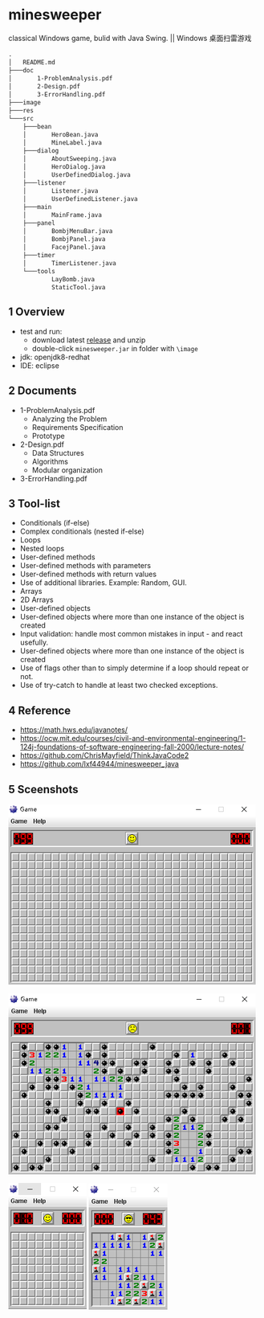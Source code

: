 # minesweeper

classical Windows game, bulid with Java Swing. || Windows 桌面扫雷游戏

```
.
│   README.md
├───doc
│       1-ProblemAnalysis.pdf
│       2-Design.pdf
│       3-ErrorHandling.pdf
├───image
├───res
└───src
    ├───bean
    │       HeroBean.java
    │       MineLabel.java
    ├───dialog
    │       AboutSweeping.java
    │       HeroDialog.java
    │       UserDefinedDialog.java
    ├───listener
    │       Listener.java
    │       UserDefinedListener.java
    ├───main
    │       MainFrame.java
    ├───panel
    │       BombjMenuBar.java
    │       BombjPanel.java
    │       FacejPanel.java
    ├───timer
    │       TimerListener.java
    └───tools
            LayBomb.java
            StaticTool.java
```

## 1 Overview
- test and run:
  - download latest [release](https://github.com/lunarwhite/minesweeper/releases/tag/beta) and unzip
  - double-click `minesweeper.jar` in folder with `\image`
- jdk: openjdk8-redhat
- IDE: eclipse

## 2 Documents
- 1-ProblemAnalysis.pdf
  - Analyzing the Problem
  - Requirements Specification
  - Prototype
- 2-Design.pdf
  - Data Structures
  - Algorithms
  - Modular organization
- 3-ErrorHandling.pdf

## 3 Tool-list
- Conditionals (if-else)
- Complex conditionals (nested if-else)
- Loops
- Nested loops
- User-defined methods
- User-defined methods with parameters
- User-defined methods with return values
- Use of additional libraries. Example: Random, GUI.
- Arrays
- 2D Arrays
- User-defined objects
- User-defined objects where more than one instance of the object is created
- Input validation: handle most common mistakes in input - and react usefully.
- User-defined objects where more than one instance of the object is created
- Use of flags other than to simply determine if a loop should repeat or not.
- Use of try-catch to handle at least two checked exceptions.

## 4 Reference
- https://math.hws.edu/javanotes/
- https://ocw.mit.edu/courses/civil-and-environmental-engineering/1-124j-foundations-of-software-engineering-fall-2000/lecture-notes/
- https://github.com/ChrisMayfield/ThinkJavaCode2
- https://github.com/lxf44944/minesweeper_java

## 5 Sceenshots

![expert-mode](res/Screenshot_3.png)

![game-over](res/Screenshot_4.png)

![easy-mode](res/Screenshot_5.png)
![win](res/Screenshot_1.png)
